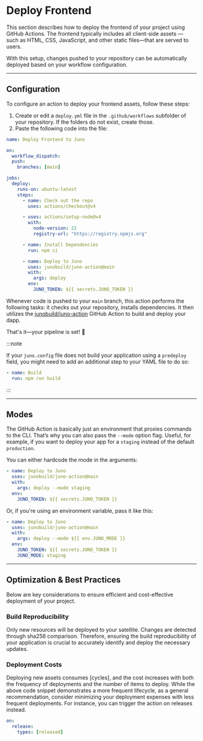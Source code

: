 # Deploy Frontend

This section describes how to deploy the frontend of your project using GitHub Actions. The frontend typically includes all client-side assets — such as HTML, CSS, JavaScript, and other static files—that are served to users.

With this setup, changes pushed to your repository can be automatically deployed based on your workflow configuration.

---

## Configuration

To configure an action to deploy your frontend assets, follow these steps:

1. Create or edit a `deploy.yml` file in the `.github/workflows` subfolder of your repository. If the folders do not exist, create those.
2. Paste the following code into the file:

```yaml title="deploy.yml"
name: Deploy Frontend to Juno

on:
  workflow_dispatch:
  push:
    branches: [main]

jobs:
  deploy:
    runs-on: ubuntu-latest
    steps:
      - name: Check out the repo
        uses: actions/checkout@v4

      - uses: actions/setup-node@v4
        with:
          node-version: 22
          registry-url: "https://registry.npmjs.org"

      - name: Install Dependencies
        run: npm ci

      - name: Deploy to Juno
        uses: junobuild/juno-action@main
        with:
          args: deploy
        env:
          JUNO_TOKEN: ${{ secrets.JUNO_TOKEN }}
```

Whenever code is pushed to your `main` branch, this action performs the following tasks: it checks out your repository, installs dependencies. It then utilizes the [junobuild/juno-action](https://github.com/junobuild/juno-action) GitHub Action to build and deploy your dapp.

That's it—your pipeline is set! 🥳

:::note

If your `juno.config` file does not build your application using a `predeploy` field, you might need to add an additional step to your YAML file to do so:

```yaml
- name: Build
  run: npm run build
```

:::

---

## Modes

The GitHub Action is basically just an environment that proxies commands to the CLI. That’s why you can also pass the `--mode` option flag. Useful, for example, if you want to deploy your app for a `staging` instead of the default `production`.

You can either hardcode the mode in the arguments:

```yaml
- name: Deploy to Juno
  uses: junobuild/juno-action@main
  with:
    args: deploy --mode staging
  env:
    JUNO_TOKEN: ${{ secrets.JUNO_TOKEN }}
```

Or, if you're using an environment variable, pass it like this:

```yaml
- name: Deploy to Juno
  uses: junobuild/juno-action@main
  with:
    args: deploy --mode ${{ env.JUNO_MODE }}
  env:
    JUNO_TOKEN: ${{ secrets.JUNO_TOKEN }}
    JUNO_MODE: staging
```

---

## Optimization & Best Practices

Below are key considerations to ensure efficient and cost-effective deployment of your project.

### Build Reproducibility

Only new resources will be deployed to your satellite. Changes are detected through sha256 comparison. Therefore, ensuring the build reproducibility of your application is crucial to accurately identify and deploy the necessary updates.

### Deployment Costs

Deploying new assets consumes [cycles], and the cost increases with both the frequency of deployments and the number of items to deploy. While the above code snippet demonstrates a more frequent lifecycle, as a general recommendation, consider minimizing your deployment expenses with less frequent deployments. For instance, you can trigger the action on releases instead.

```yaml
on:
  release:
    types: [released]
```
